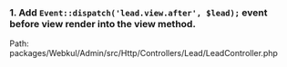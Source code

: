 ### 1. Add `Event::dispatch('lead.view.after', $lead);` event before view render into the view method.

Path: packages/Webkul/Admin/src/Http/Controllers/Lead/LeadController.php
